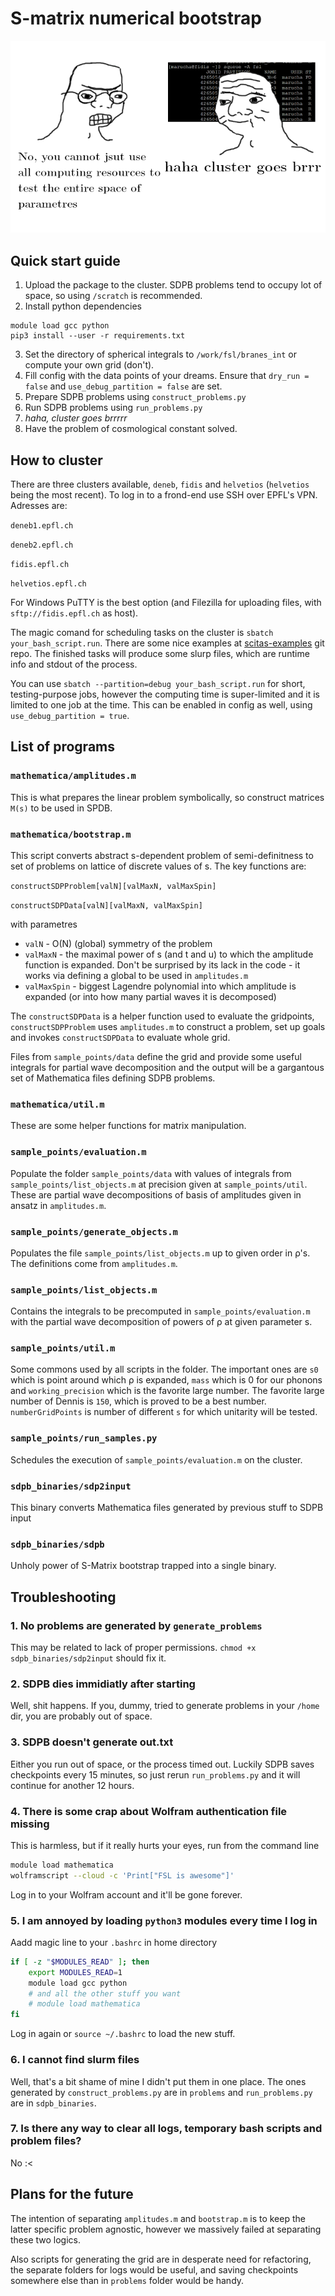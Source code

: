 # S-matrix numerical bootstrap

![cluster goes brrr](./doc/brrr.png)

## Quick start guide

1. Upload the package to the cluster. SDPB problems tend to occupy lot of space, so using `/scratch` is recommended.
2. Install python dependencies

```shell
module load gcc python
pip3 install --user -r requirements.txt
```

3. Set the directory of spherical integrals to `/work/fsl/branes_int` or compute your own grid (don't).
4. Fill config with the data points of your dreams. Ensure that `dry_run = false` and `use_debug_partition = false` are set.
5. Prepare SDPB problems using `construct_problems.py`
6. Run SDPB problems using `run_problems.py`
7. *haha, cluster goes brrrrr*
8. Have the problem of cosmological constant solved.

## How to cluster

There are three clusters available, `deneb`, `fidis` and `helvetios` (`helvetios` being the most recent). To log in to a frond-end use SSH over EPFL's VPN. Adresses  are:

`deneb1.epfl.ch`

`deneb2.epfl.ch`

`fidis.epfl.ch`

`helvetios.epfl.ch`

For Windows PuTTY is the best option (and Filezilla for uploading files, with `sftp://fidis.epfl.ch` as host).

The magic comand for scheduling tasks on the cluster is
`sbatch your_bash_script.run`. There are some nice examples at [scitas-examples](https://c4science.ch/diffusion/SCEXAMPLES/scitas-examples.git) git repo. The finished tasks will produce some slurp files, which are runtime info and stdout of the process.

You can use `sbatch --partition=debug your_bash_script.run` for short, testing-purpose jobs, however the computing time is super-limited and it is limited to one job at the time. This can be enabled in config as well, using `use_debug_partition = true`.

## List of programs

### `mathematica/amplitudes.m`

This is what prepares the linear problem symbolically, so construct matrices `M(s)` to be used in SPDB.

### `mathematica/bootstrap.m`

This script converts abstract s-dependent problem of semi-definitness to set of problems on lattice of discrete values of s. The key functions are:

`constructSDPProblem[valN][valMaxN, valMaxSpin]`

`constructSDPData[valN][valMaxN, valMaxSpin]`

with parametres

- `valN` - O(N) (global) symmetry of the problem
- `valMaxN` - the maximal power of s (and t and u) to which the amplitude function is expanded. Don't be surprised by its lack in the code - it works via defining a global to be used in `amplitudes.m`
- `valMaxSpin` - biggest Lagendre polynomial into which amplitude is expanded (or into how many partial waves it is decomposed)

The `constructSDPData` is a helper function used to evaluate the gridpoints, `constructSDPProblem` uses `amplitudes.m` to construct a problem, set up goals and invokes `constructSDPData` to evaluate whole grid.

Files from `sample_points/data` define the grid and provide some useful integrals for partial wave decomposition and the output will be a gargantous set of Mathematica files defining SDPB problems.

### `mathematica/util.m`

These are some helper functions for matrix manipulation.

### `sample_points/evaluation.m`

Populate the folder `sample_points/data` with values of integrals from `sample_points/list_objects.m` at precision given at `sample_points/util`. These are partial wave decompositions of basis of amplitudes given in ansatz in `amplitudes.m`.

### `sample_points/generate_objects.m`

Populates the file `sample_points/list_objects.m` up to given order in ρ's. The definitions come from `amplitudes.m`.

### `sample_points/list_objects.m`

Contains the integrals to be precomputed in `sample_points/evaluation.m` with the partial wave decomposition of powers of ρ at given parameter s.

### `sample_points/util.m`

Some commons used by all scripts in the folder. The important ones are `s0` which is point around which ρ is expanded, `mass` which is 0 for our phonons and `working_precision` which is the favorite large number. The favorite large number of Dennis is `150`, which is proved to be a best number. `numberGridPoints` is number of different `s` for which unitarity will be tested.

### `sample_points/run_samples.py`

Schedules the execution of `sample_points/evaluation.m` on the cluster.

### `sdpb_binaries/sdp2input`

This binary converts Mathematica files generated by previous stuff to SDPB input

### `sdpb_binaries/sdpb`

Unholy power of S-Matrix bootstrap trapped into a single binary.

## Troubleshooting

### 1. No problems are generated by `generate_problems`

This may be related to lack of proper permissions. `chmod +x sdpb_binaries/sdp2input` should fix it.

### 2. SDPB dies immidiatly after starting

Well, shit happens. If you, dummy, tried to generate problems in your `/home` dir, you are probably out of space.

### 3. SDPB doesn't generate out.txt

Either you run out of space, or the process timed out. Luckily SDPB saves checkpoints every 15 minutes, so just rerun `run_problems.py` and it will continue for another 12 hours.

### 4. There is some crap about Wolfram authentication file missing

This is harmless, but if it really hurts your eyes, run from the command line

```bash
module load mathematica
wolframscript --cloud -c 'Print["FSL is awesome"]'
```

Log in to your Wolfram account and it'll be gone forever.

### 5. I am annoyed by loading `python3` modules every time I log in

Aadd magic line to your `.bashrc` in home directory

```bash
if [ -z "$MODULES_READ" ]; then
    export MODULES_READ=1
    module load gcc python
    # and all the other stuff you want
    # module load mathematica
fi
```

Log in again or `source ~/.bashrc` to load the new stuff.

### 6. I cannot find slurm files

Well, that's a bit shame of mine I didn't put them in one place. The ones generated by `construct_problems.py` are in `problems` and `run_problems.py` are in `sdpb_binaries`.

### 7. Is there any way to clear all logs, temporary bash scripts and problem files?

No :<

## Plans for the future

The intention of separating `amplitudes.m` and `bootstrap.m` is to keep the latter specific problem agnostic, however we massively failed at separating these two logics.

Also scripts for generating the grid are in desperate need for refactoring, the separate folders for logs would be useful, and saving checkpoints somewhere else than in `problems` folder would be handy.
